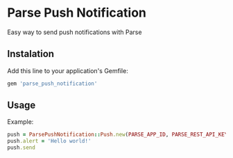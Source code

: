 # Parse Push Notification

Easy way to send push notifications with Parse

## Instalation

Add this line to your application's Gemfile:
```ruby
gem 'parse_push_notification'
```

## Usage

Example:

```ruby
push = ParsePushNotification::Push.new(PARSE_APP_ID, PARSE_REST_API_KEY)
push.alert = 'Hello world!'
push.send
```
